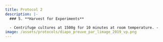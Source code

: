 ```yaml
---
title: Protocol 2
description: |-
  ### 5. **Harvest for Experiments**

  - Centrifuge cultures at 1500g for 10 minutes at room temperature. - Resuspend pellet in appropriate buffer or medium for downstream applications: - **Microscopy**: Resuspend in PBS and fix if needed. - **Drug assay**: Plate desired concentration in 96-well plates. - **RNA extraction**: Proceed with lysis immediately.
image: /assets/protocols/diapo_preuve_par_limage_2019_vp.png
---
```


